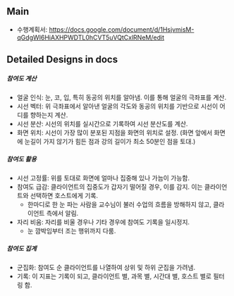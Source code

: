 ## Main
- 수행계획서: https://docs.google.com/document/d/1HsjvmisM-qGdgWI6HiAXHPWDTL0hCVT5uVQtCxlRNeM/edit

## Detailed Designs in docs
##### 참여도 계산
- 얼굴 인식: 눈, 코, 입, 특히 동공의 위치를 알아냄. 이를 통해 얼굴의 극좌표를 계산.
- 시선 벡터: 위 극좌표에서 알아낸 얼굴의 각도와 동공의 위치를 기반으로 시선이 어디를 향하는지 계산.
- 시선 분산: 시선의 위치를 실시간으로 기록하여 시선 분산도를 계산.
- 화면 위치: 시선이 가장 많이 분포된 지점을 화면의 위치로 설정. (화면 앞에서 화면에 눈길이 가지 않기가 힘든 점과 강의 길이가 최소 50분인 점을 토대.)	
##### 참여도 활용
- 시선 고정률: 위를 토대로 화면에 얼마나 집중해 있나 가늠이 가능함.
- 참여도 급감: 클라이언트의 집중도가 갑자기 떨어질 경우, 이를 감지. 이는 클라이언트와 선택하면 호스트에게 기록.
  - 한마디로 한 눈 파는 사람을 교수님이 불러 수업의 흐름을 방해하지 않고, 클라이언트 측에서 알림.
- 자리 비움: 자리를 비울 경우나 기타 경우에 참여도 기록을 일시정지.
  - 눈 깜박임부터 조는 행위까지 다룸.
##### 참여도 집계
- 군집화: 참여도 순 클라이언트를 나열하여 상위 및 하위 군집을 가려냄.
- 기록: 이 지표는 기록이 되고, 클라이언트 별, 과목 별, 시간대 별, 호스트 별로 필터링 함.
